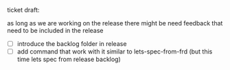 ticket draft:

as long as we are working on the release there might be need feedback that need to be included in the release

- [ ] introduce the backlog folder in release
- [ ] add command that work with it similar to lets-spec-from-frd (but this time lets spec from release backlog)
